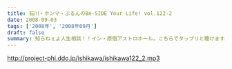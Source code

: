 ```yaml
---
title: 石川・ホンマ・ぶるんのBe-SIDE Your Life! vol.122-2
date: 2008-09-03
tags: ['2008年', '2008年09月']
draft: false
summary: 知らねぇよ人生相談！！イン・原宿アストロホール。こちらでタップリと聴けます。うーーん。盛り上がってますな。NAMAE
---
```


http://project-phi.ddo.jp/ishikawa/ishikawa122_2.mp3
